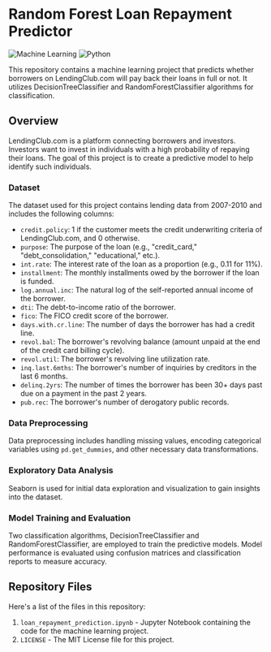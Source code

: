 # Random Forest Loan Repayment Predictor

![Machine Learning](https://img.shields.io/badge/Machine%20Learning-DecisionTree%20%7C%20RandomForest-brightgreen.svg)
![Python](https://img.shields.io/badge/Python-3.x-blue.svg)

This repository contains a machine learning project that predicts whether borrowers on LendingClub.com will pay back their loans in full or not. It utilizes DecisionTreeClassifier and RandomForestClassifier algorithms for classification.

## Overview

LendingClub.com is a platform connecting borrowers and investors. Investors want to invest in individuals with a high probability of repaying their loans. The goal of this project is to create a predictive model to help identify such individuals.

### Dataset

The dataset used for this project contains lending data from 2007-2010 and includes the following columns:

- `credit.policy`: 1 if the customer meets the credit underwriting criteria of LendingClub.com, and 0 otherwise.
- `purpose`: The purpose of the loan (e.g., "credit_card," "debt_consolidation," "educational," etc.).
- `int.rate`: The interest rate of the loan as a proportion (e.g., 0.11 for 11%).
- `installment`: The monthly installments owed by the borrower if the loan is funded.
- `log.annual.inc`: The natural log of the self-reported annual income of the borrower.
- `dti`: The debt-to-income ratio of the borrower.
- `fico`: The FICO credit score of the borrower.
- `days.with.cr.line`: The number of days the borrower has had a credit line.
- `revol.bal`: The borrower's revolving balance (amount unpaid at the end of the credit card billing cycle).
- `revol.util`: The borrower's revolving line utilization rate.
- `inq.last.6mths`: The borrower's number of inquiries by creditors in the last 6 months.
- `delinq.2yrs`: The number of times the borrower has been 30+ days past due on a payment in the past 2 years.
- `pub.rec`: The borrower's number of derogatory public records.

### Data Preprocessing

Data preprocessing includes handling missing values, encoding categorical variables using `pd.get_dummies`, and other necessary data transformations.

### Exploratory Data Analysis

Seaborn is used for initial data exploration and visualization to gain insights into the dataset.

### Model Training and Evaluation

Two classification algorithms, DecisionTreeClassifier and RandomForestClassifier, are employed to train the predictive models. Model performance is evaluated using confusion matrices and classification reports to measure accuracy.


## Repository Files

Here's a list of the files in this repository:

1. `loan_repayment_prediction.ipynb` - Jupyter Notebook containing the code for the machine learning project.
3. `LICENSE` - The MIT License file for this project.
